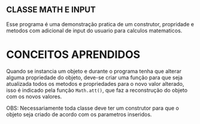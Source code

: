 ## CLASSE MATH E INPUT

Esse programa é uma demonstração pratica de um construtor, propridade e metodos com adicional de input do usuario para calculos matematicos.

# CONCEITOS APRENDIDOS

Quando se instancia um objeto e durante o programa tenha que alterar alguma propriedade do objeto, deve-se criar uma função para que seja atualizada todos os metodos e propriedades para o novo valor alterado, isso é indicado pela função `Math.att()`, que faz a reconstrução do objeto com os novos valores.

OBS: Necessariamente toda classe deve ter um construtor para que o objeto seja criado de acordo com os parametros inseridos.
